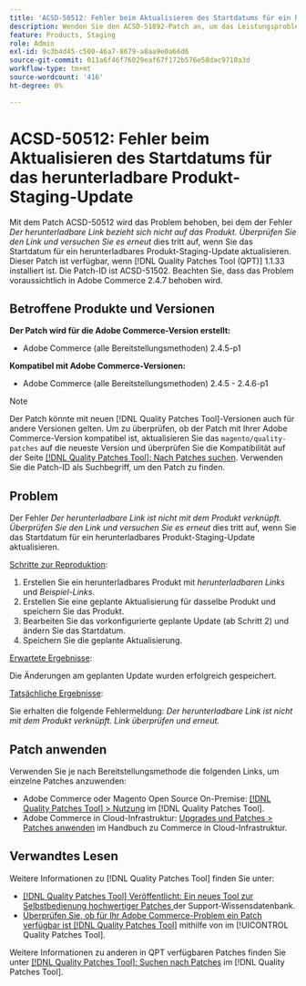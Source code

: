 ```yaml
---
title: 'ACSD-50512: Fehler beim Aktualisieren des Startdatums für ein herunterladbares Produkt-Staging-Update'
description: Wenden Sie den ACSD-51892-Patch an, um das Leistungsproblem von Adobe Commerce zu beheben, bei dem der Fehler *Der herunterladbare Link bezieht sich nicht auf das Produkt.Überprüfen Sie den Link und versuchen Sie es erneut*, tritt beim Aktualisieren des Startdatums für ein herunterladbares Produkt-Staging-Update auf.
feature: Products, Staging
role: Admin
exl-id: 9c3b4d45-c500-46a7-8679-a8aa9e0a66d6
source-git-commit: 011a6f46f76029eaf67f172b576e58dac9710a3d
workflow-type: tm+mt
source-wordcount: '416'
ht-degree: 0%

---
```


# ACSD-50512: Fehler beim Aktualisieren des Startdatums für das herunterladbare Produkt-Staging-Update

Mit dem Patch ACSD-50512 wird das Problem behoben, bei dem der Fehler *Der herunterladbare Link bezieht sich nicht auf das Produkt. Überprüfen Sie den Link und versuchen Sie es erneut* dies tritt auf, wenn Sie das Startdatum für ein herunterladbares Produkt-Staging-Update aktualisieren. Dieser Patch ist verfügbar, wenn [!DNL Quality Patches Tool (QPT)] 1.1.33 installiert ist. Die Patch-ID ist ACSD-51502. Beachten Sie, dass das Problem voraussichtlich in Adobe Commerce 2.4.7 behoben wird.

## Betroffene Produkte und Versionen

**Der Patch wird für die Adobe Commerce-Version erstellt:**

* Adobe Commerce (alle Bereitstellungsmethoden) 2.4.5-p1

**Kompatibel mit Adobe Commerce-Versionen:**

* Adobe Commerce (alle Bereitstellungsmethoden) 2.4.5 - 2.4.6-p1

>[!NOTE]
>
>Der Patch könnte mit neuen [!DNL Quality Patches Tool]-Versionen auch für andere Versionen gelten. Um zu überprüfen, ob der Patch mit Ihrer Adobe Commerce-Version kompatibel ist, aktualisieren Sie das `magento/quality-patches` auf die neueste Version und überprüfen Sie die Kompatibilität auf der Seite [[!DNL Quality Patches Tool]: Nach Patches suchen](https://experienceleague.adobe.com/tools/commerce-quality-patches/index.html?lang=de). Verwenden Sie die Patch-ID als Suchbegriff, um den Patch zu finden.

## Problem

Der Fehler *Der herunterladbare Link ist nicht mit dem Produkt verknüpft. Überprüfen Sie den Link und versuchen Sie es erneut* dies tritt auf, wenn Sie das Startdatum für ein herunterladbares Produkt-Staging-Update aktualisieren.

<u>Schritte zur Reproduktion</u>:

1. Erstellen Sie ein herunterladbares Produkt mit *herunterladbaren Links* und *Beispiel-Links*.
1. Erstellen Sie eine geplante Aktualisierung für dasselbe Produkt und speichern Sie das Produkt.
1. Bearbeiten Sie das vorkonfigurierte geplante Update (ab Schritt 2) und ändern Sie das Startdatum.
1. Speichern Sie die geplante Aktualisierung.

<u>Erwartete Ergebnisse</u>:

Die Änderungen am geplanten Update wurden erfolgreich gespeichert.

<u>Tatsächliche Ergebnisse</u>:

Sie erhalten die folgende Fehlermeldung: *Der herunterladbare Link ist nicht mit dem Produkt verknüpft. Link überprüfen und erneut*.

## Patch anwenden

Verwenden Sie je nach Bereitstellungsmethode die folgenden Links, um einzelne Patches anzuwenden:

* Adobe Commerce oder Magento Open Source On-Premise: [[!DNL Quality Patches Tool] > Nutzung](/help/tools/quality-patches-tool/usage.md) im [!DNL Quality Patches Tool].
* Adobe Commerce in Cloud-Infrastruktur: [Upgrades und Patches > Patches anwenden](https://experienceleague.adobe.com/docs/commerce-cloud-service/user-guide/develop/upgrade/apply-patches.html?lang=de) im Handbuch zu Commerce in Cloud-Infrastruktur.

## Verwandtes Lesen

Weitere Informationen zu [!DNL Quality Patches Tool] finden Sie unter:

* [[!DNL Quality Patches Tool] Veröffentlicht: Ein neues Tool zur Selbstbedienung hochwertiger Patches ](https://experienceleague.adobe.com/de/docs/commerce-operations/tools/quality-patches-tool/quality-patches-tool-to-self-serve-quality-patches) der Support-Wissensdatenbank.
* [Überprüfen Sie, ob für Ihr Adobe Commerce-Problem ein Patch verfügbar ist [!DNL Quality Patches Tool]](/help/tools/quality-patches-tool/patches-available-in-qpt/check-patch-for-magento-issue-with-magento-quality-patches.md) mithilfe von im [!UICONTROL Quality Patches Tool].


Weitere Informationen zu anderen in QPT verfügbaren Patches finden Sie unter [[!DNL Quality Patches Tool]: Suchen nach Patches](https://experienceleague.adobe.com/tools/commerce-quality-patches/index.html?lang=de) im [!DNL Quality Patches Tool].
